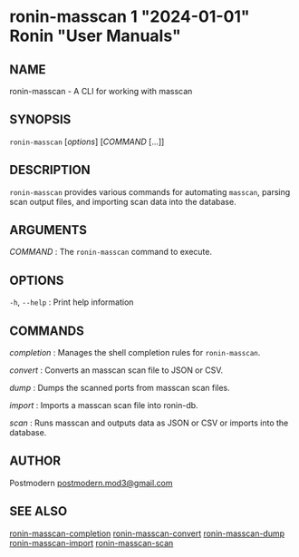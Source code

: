 # ronin-masscan 1 "2024-01-01" Ronin "User Manuals"

## NAME

ronin-masscan - A CLI for working with masscan

## SYNOPSIS

`ronin-masscan` [*options*] [*COMMAND* [...]]

## DESCRIPTION

`ronin-masscan` provides various commands for automating `masscan`, parsing
scan output files, and importing scan data into the database.

## ARGUMENTS

*COMMAND*
: The `ronin-masscan` command to execute.

## OPTIONS

`-h`, `--help`
: Print help information

## COMMANDS

*completion*
: Manages the shell completion rules for `ronin-masscan`.

*convert*
: Converts an masscan scan file to JSON or CSV.

*dump*
: Dumps the scanned ports from masscan scan files.

*import*
: Imports a masscan scan file into ronin-db.

*scan*
: Runs masscan and outputs data as JSON or CSV or imports into the database.

## AUTHOR

Postmodern <postmodern.mod3@gmail.com>

## SEE ALSO

[ronin-masscan-completion](ronin-masscan-completion.1.md) [ronin-masscan-convert](ronin-masscan-convert.1.md) [ronin-masscan-dump](ronin-masscan-dump.1.md) [ronin-masscan-import](ronin-masscan-import.1.md) [ronin-masscan-scan](ronin-masscan-scan.1.md)
